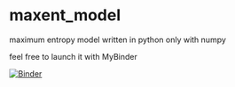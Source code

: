 # maxent_model
maximum entropy model written in python only with numpy

feel free to launch it with MyBinder

[![Binder](http://mybinder.org/badge.svg)](http://mybinder.org/repo/eabdullin/maxent_model)


